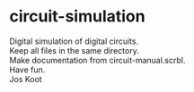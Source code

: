 # circuit-simulation

Digital simulation of digital circuits.\
Keep all files in the same directory.\
Make documentation from circuit-manual.scrbl.\
Have fun.\
Jos Koot
